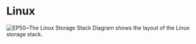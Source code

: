 # Linux

![EP50~The Linux Storage Stack Diagram shows the layout of the Linux storage stack.](https://ngte-superbed.oss-cn-beijing.aliyuncs.com/uPic/bzA6KJdOJ0F2.webp)
